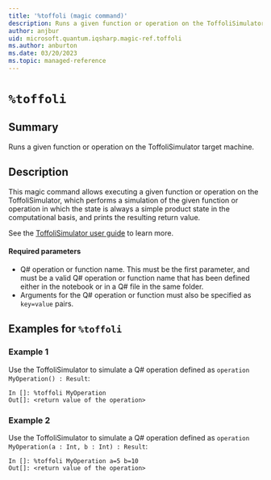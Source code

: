 ```yaml
---
title: '%toffoli (magic command)'
description: Runs a given function or operation on the ToffoliSimulator target machine.
author: anjbur
uid: microsoft.quantum.iqsharp.magic-ref.toffoli
ms.author: anburton
ms.date: 03/20/2023
ms.topic: managed-reference
---
```


<!--
    NB: This file has been automatically generated from Microsoft.Quantum.IQSharp.Jupyter.dll,
        please do not manually edit it.

    [DEBUG] JSON source:
        {"Name": "%toffoli", "Documentation": {"Summary": "Runs a given function or operation on the ToffoliSimulator target machine.", "Full": null, "Description": "\r\nThis magic command allows executing a given function or operation on the ToffoliSimulator, \r\nwhich performs a simulation of the given function or operation in which the state is always\r\na simple product state in the computational basis, and prints the resulting return value.\r\n\r\nSee the [ToffoliSimulator user guide](https://docs.microsoft.com/azure/quantum/user-guide/machines/toffoli-simulator) to learn more.\r\n\r\n#### Required parameters\r\n\r\n- Q# operation or function name. This must be the first parameter, and must be a valid Q# operation\r\nor function name that has been defined either in the notebook or in a Q# file in the same folder.\r\n- Arguments for the Q# operation or function must also be specified as `key=value` pairs.\r\n                ", "Remarks": null, "Examples": ["\r\nUse the ToffoliSimulator to simulate a Q# operation\r\ndefined as `operation MyOperation() : Result`:\r\n```\r\nIn []: %toffoli MyOperation\r\nOut[]: <return value of the operation>\r\n```\r\n                    ", "\r\nUse the ToffoliSimulator to simulate a Q# operation\r\ndefined as `operation MyOperation(a : Int, b : Int) : Result`:\r\n```\r\nIn []: %toffoli MyOperation a=5 b=10\r\nOut[]: <return value of the operation>\r\n```\r\n                    "], "SeeAlso": null}, "AssemblyName": "Microsoft.Quantum.IQSharp.Jupyter"}
-->

# `%toffoli`

## Summary

Runs a given function or operation on the ToffoliSimulator target machine.

## Description

This magic command allows executing a given function or operation on the ToffoliSimulator,
which performs a simulation of the given function or operation in which the state is always
a simple product state in the computational basis, and prints the resulting return value.

See the [ToffoliSimulator user guide](https://docs.microsoft.com/azure/quantum/user-guide/machines/toffoli-simulator) to learn more.

#### Required parameters

- Q# operation or function name. This must be the first parameter, and must be a valid Q# operation
or function name that has been defined either in the notebook or in a Q# file in the same folder.
- Arguments for the Q# operation or function must also be specified as `key=value` pairs.

## Examples for `%toffoli`

### Example 1

Use the ToffoliSimulator to simulate a Q# operation
defined as `operation MyOperation() : Result`:
```
In []: %toffoli MyOperation
Out[]: <return value of the operation>
```

### Example 2

Use the ToffoliSimulator to simulate a Q# operation
defined as `operation MyOperation(a : Int, b : Int) : Result`:
```
In []: %toffoli MyOperation a=5 b=10
Out[]: <return value of the operation>
```
